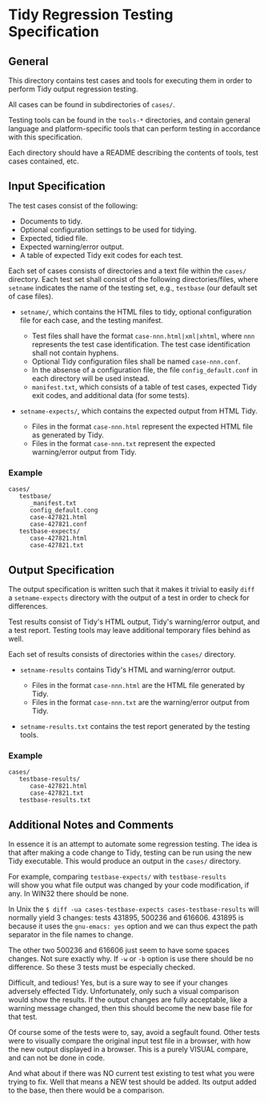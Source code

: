 Tidy Regression Testing Specification
=====================================

General
-------
This directory contains test cases and tools for executing them in order to
perform Tidy output regression testing.

All cases can be found in subdirectories of `cases/`.

Testing tools can be found in the `tools-*` directories, and contain general
language and platform-specific tools that can perform testing in accordance with
this specification.

Each directory should have a README describing the contents of tools, test
cases contained, etc.


Input Specification
-------------------

The test cases consist of the following:

- Documents to tidy.
- Optional configuration settings to be used for tidying.
- Expected, tidied file.
- Expected warning/error output.
- A table of expected Tidy exit codes for each test.

Each set of cases consists of directories and a text file within the `cases/`
directory. Each test set shall consist of the following directories/files, where
`setname` indicates the name of the testing set, e.g., `testbase` (our default
set of case files).

- `setname/`, which contains the HTML files to tidy, optional
  configuration file for each case, and the testing manifest.
  - Test files shall have the format `case-nnn.html|xml|xhtml`, where `nnn`
    represents the test case identification. The test case identification shall
    not contain hyphens.
  - Optional Tidy configuration files shall be named `case-nnn.conf`.
  - In the absense of a configuration file, the file `config_default.conf` in
    each directory will be used instead.
  - `manifest.txt`, which consists of a table of test cases, expected
    Tidy exit codes, and additional data (for some tests).

- `setname-expects/`, which contains the expected output from HTML Tidy.
  - Files in the format `case-nnn.html` represent the expected HTML file as
    generated by Tidy.
  - Files in the format `case-nnn.txt` represent the expected warning/error
    output from Tidy.
  
### Example

~~~
cases/
   testbase/
      _manifest.txt
      config_default.cong
      case-427821.html
      case-427821.conf
   testbase-expects/
      case-427821.html
      case-427821.txt
~~~


Output Specification
--------------------

The output specification is written such that it makes it trivial to easily
`diff` a `setname-expects` directory with the output of a test in order
to check for differences.

Test results consist of Tidy's HTML output, Tidy's warning/error output, and
a test report. Testing tools may leave additional temporary files behind as
well.

Each set of results consists of directories within the `cases/` directory.

- `setname-results` contains Tidy's HTML and warning/error output.
  - Files in the format `case-nnn.html` are the HTML file generated by Tidy.
  - Files in the format `case-nnn.txt` are the warning/error output from Tidy.

- `setname-results.txt` contains the test report generated by the testing
  tools.

### Example

~~~
cases/
   testbase-results/
      case-427821.html
      case-427821.txt
   testbase-results.txt
~~~


Additional Notes and Comments
-----------------------------

In essence it is an attempt to automate some regression testing. The idea is
that after making a code change to Tidy, testing can be run using the new Tidy
executable. This would produce an output in the `cases/` directory.

For example, comparing `testbase-expects/` with `testbase-results`  
will show you what file output was changed by your code modification, if any.
In WIN32 there should be none.

In Unix the `$ diff -ua cases-testbase-expects cases-testbase-results` will
normally yield 3 changes: tests 431895, 500236 and 616606. 431895 is because it
uses the `gnu-emacs: yes` option and we can thus expect the path separator in
the file names to change.

The other two 500236 and 616606 just seem to have some spaces changes. Not sure
exactly why. If `-w` or `-b` option is use there should be no difference. So
these 3 tests must be especially checked.

Difficult, and tedious! Yes, but is a sure way to see if your changes adversely
effected Tidy. Unfortunately, only such a visual comparison would show the
results. If the output changes are fully acceptable, like a warning message
changed, then this should become the new base file for that test.

Of course some of the tests were to, say, avoid a segfault found. Other tests 
were to visually compare the original input test file in a browser, with how the
new output displayed in a browser. This is a purely VISUAL compare, and can not
be done in code.

And what about if there was NO current test existing to test what you were
trying to fix. Well that means a NEW test should be added. Its output added to
the base, then there would be a comparison.
